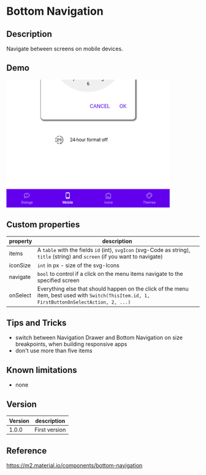 # Bottom Navigation

## Description

Navigate between screens on mobile devices.

## Demo

![BottomNavigation](../assets/cmp_MD_BottomNavigation.png)

## Custom properties

| property | description |
| --- | --- |
| items | A `table` with the fields `id` (int), `svgIcon` (svg-Code as string), `title` (string) and `screen` (if you want to navigate) |
| iconSize | `int` in px - size of the svg-Icons |
| navigate | `bool` to control if a click on the menu items navigate to the specified screen |
| onSelect | Everything else that should happen on the click of the menu item, best used with `Switch(ThisItem.id, 1, FirstButtonOnSelectAction, 2, ...)` |

## Tips and Tricks

* switch between Navigation Drawer and Bottom Navigation on size breakpoints, when building responsive apps
* don't use more than five items

## Known limitations

* none

## Version

| Version | description |
| --- | --- |
| 1.0.0 | First version |

## Reference

https://m2.material.io/components/bottom-navigation
